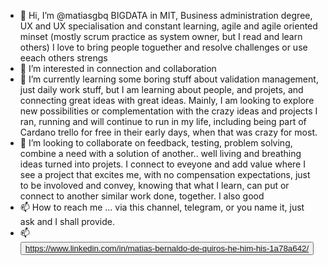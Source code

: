 - 👋 Hi, I’m @matiasgbq BIGDATA in MIT, Business administration degree, UX and UX specialisation and constant learning, agile and agile oriented minset (mostly scrum practice as system owner, but I read and learn others) I love to bring people toguether and resolve challenges or use eeach others strengs
- 👀 I’m interested in connection and collaboration
- 🌱 I’m currently learning some boring stuff about validation management, just daily work stuff, but I am learning about people, and projets, and connecting great ideas with great ideas. Mainly, I am looking to explore new possibilities or complementation with the crazy ideas and projects I ran, running and will continue to run in my life, including being part of Cardano trello for free in their early days, when that was crazy for most.
- 💞️ I’m looking to collaborate on feedback, testing, problem solving, combine a need with a solution of another.. well living and breathing ideas turned into projets. I connect to eveyone and add value where I see a project that excites me, with no compensation expectations, just to be involoved and convey, knowing that what I learn, can put or connect to another similar work done, together. I also good
- 📫 How to reach me ... via this channel, telegram, or you name it, just ask and I shall provide.
- 📫
<button>https://www.linkedin.com/in/matias-bernaldo-de-quiros-he-him-his-1a78a642/</button>
<!---
matiasgbq/matiasgbq is a ✨ special ✨ repository because its `README.md` (this file) appears on your GitHub profile.
You can click the Preview link to take a look at your changes.
--->
